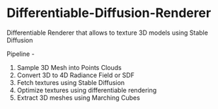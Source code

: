 # Differentiable-Diffusion-Renderer
Differentiable Renderer that allows to texture 3D models using Stable Diffusion

Pipeline - 
1. Sample 3D Mesh into Points Clouds
2. Convert 3D to 4D Radiance Field or SDF
3. Fetch textures using Stable Diffusion
4. Optimize textures using differentiable rendering
5. Extract 3D meshes using Marching Cubes